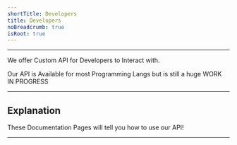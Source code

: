 ```yaml
---
shortTitle: Developers
title: Developers
noBreadcrumb: true
isRoot: true
---
```


---

We offer Custom API for Developers to Interact with.

Our API is Available for most Programming Langs but is still a huge WORK IN PROGRESS

---

## Explanation
These Documentation Pages will tell you how to use our API!

---

<Overview />


